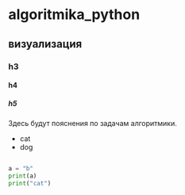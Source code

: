 # algoritmika_python
## визуализация
### h3
#### h4
##### h5

Здесь будут пояснения по задачам алгоритмики.
- cat
- dog

```python

a = "b"
print(a)
print("cat")

```
